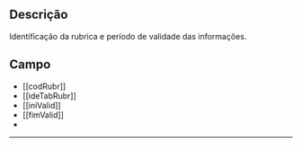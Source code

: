 ## Descrição
Identificação da rubrica e período de validade das informações.
## Campo
- [[codRubr]]
- [[ideTabRubr]]
- [[iniValid]]
- [[fimValid]]
- 

---
